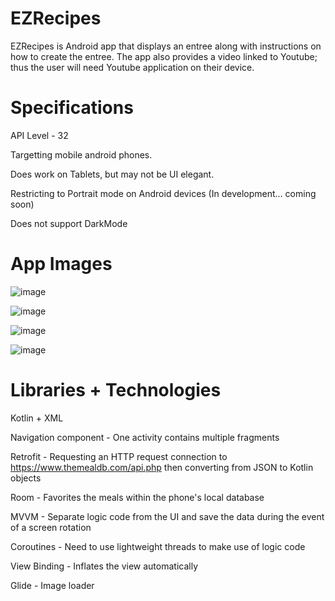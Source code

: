 # EZRecipes

EZRecipes is Android app that displays an entree along with instructions on how to create the entree. The app also provides a video linked to 
Youtube; thus the user will need Youtube application on their device.

# Specifications
API Level - 32

Targetting mobile android phones. 

Does work on Tablets, but may not be UI elegant.

Restricting to Portrait mode on Android devices (In development... coming soon)

Does not support DarkMode


# App Images
![image](https://user-images.githubusercontent.com/43658835/185341858-c2a6909c-59df-46b3-8d2c-8e0350dba645.png)

![image](https://user-images.githubusercontent.com/43658835/185342109-74e33116-a13c-45e0-a393-7c8a2afc8c18.png)

![image](https://user-images.githubusercontent.com/43658835/185342208-b8a84aca-7de0-4a42-b891-4eca36657e18.png)

![image](https://user-images.githubusercontent.com/43658835/185342245-28cfe4f4-22b9-4506-8090-063a764cc1db.png)

# Libraries + Technologies
Kotlin + XML

Navigation component - One activity contains multiple fragments

Retrofit - Requesting an HTTP request connection to https://www.themealdb.com/api.php then converting from JSON to Kotlin objects

Room - Favorites the meals within the phone's local database

MVVM - Separate logic code from the UI and save the data during the event of a screen rotation

Coroutines - Need to use lightweight threads to make use of logic code

View Binding - Inflates the view automatically

Glide - Image loader
